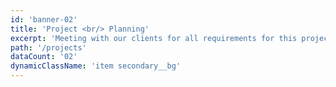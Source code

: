 ```yaml
---
id: 'banner-02'
title: 'Project <br/> Planning'
excerpt: 'Meeting with our clients for all requirements for this project we start now'
path: '/projects'
dataCount: '02'
dynamicClassName: 'item secondary__bg'
---
```

